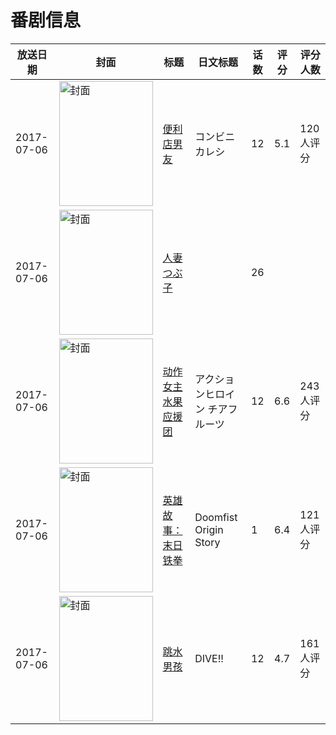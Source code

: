 # 番剧信息

|放送日期|封面|标题|日文标题|话数|评分|评分人数|
|---|---|---|---|---|---|---|
|2017-07-06|<img src="https://lain.bgm.tv/pic/cover/c/5b/ee/213509_87rSt.jpg" alt="封面" style="width:150px;height:200px;object-fit:cover;">|[便利店男友](https://bangumi.tv/subject/213509)|コンビニカレシ|12|5.1|120人评分|
|2017-07-06|<img src="https://lain.bgm.tv/pic/cover/c/82/a1/399908_kVyfH.jpg" alt="封面" style="width:150px;height:200px;object-fit:cover;">|[人妻つぶ子](https://bangumi.tv/subject/399908)||26|||
|2017-07-06|<img src="https://lain.bgm.tv/pic/cover/c/ea/2a/204483_3Q7dd.jpg" alt="封面" style="width:150px;height:200px;object-fit:cover;">|[动作女主 水果应援团](https://bangumi.tv/subject/204483)|アクションヒロイン チアフルーツ|12|6.6|243人评分|
|2017-07-06|<img src="https://lain.bgm.tv/pic/cover/c/8b/9c/219166_rEaL1.jpg" alt="封面" style="width:150px;height:200px;object-fit:cover;">|[英雄故事：末日铁拳](https://bangumi.tv/subject/219166)|Doomfist Origin Story|1|6.4|121人评分|
|2017-07-06|<img src="https://lain.bgm.tv/pic/cover/c/ae/ef/202267_1X1tC.jpg" alt="封面" style="width:150px;height:200px;object-fit:cover;">|[跳水男孩](https://bangumi.tv/subject/202267)|DIVE!!|12|4.7|161人评分|
